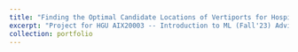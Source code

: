 ```yaml
---
title: "Finding the Optimal Candidate Locations of Vertiports for Hospital Accessibility using K-Means"
excerpt: "Project for HGU AIX20003 -- Introduction to ML (Fall'23) Advised by Prof. Junghyun Kim [<a href='https://docs.google.com/presentation/d/1BldVgQSGUzeCSSf-0BxVl2764WyX8mEgviARHuxn_kA/edit?usp=sharing'>Slide</a>]"
collection: portfolio
---
```


